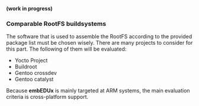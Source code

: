 **(work in progress)**

### Comparable RootFS buildsystems
The software that is used to assemble the RootFS according to the provided
package list must be chosen wisely. There are many projects to consider for this
part. The following of them will be evaluated:

* Yocto Project
* Buildroot
* Gentoo crossdev
* Gentoo catalyst

Because **embEDUx** is mainly targeted at ARM systems, the main evaluation
criteria is cross-platform support.
